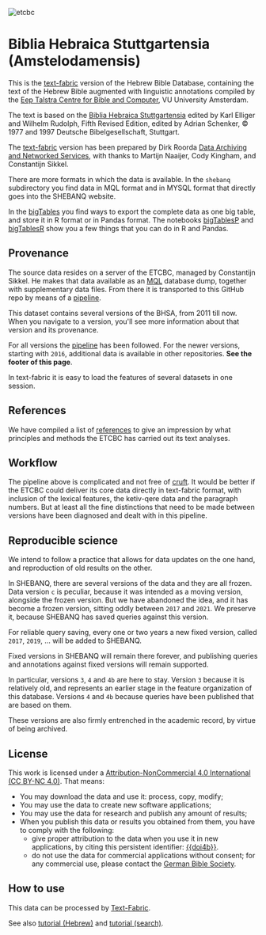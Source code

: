 ![etcbc](images/etcbc.png)

# Biblia Hebraica Stuttgartensia (Amstelodamensis)

This is the
[text-fabric]({{tfd}})
version of the Hebrew Bible Database,
containing the text of the Hebrew Bible augmented with linguistic annotations compiled by the
[Eep Talstra Centre for Bible and Computer]({{institute}}), VU University Amsterdam.

The text is based on the
[Biblia Hebraica Stuttgartensia]({{dbgAcademic}})
edited by Karl Elliger and Wilhelm Rudolph,
Fifth Revised Edition, edited by Adrian Schenker,
© 1977 and 1997 Deutsche Bibelgesellschaft, Stuttgart.

The [text-fabric]({{tfd}}) version has been prepared
by Dirk Roorda [Data Archiving and Networked Services]({{dans}}),
with thanks to
Martijn Naaijer,
Cody Kingham,
and Constantijn Sikkel.

There are more formats in which the data is available.
In the `shebanq` subdirectory you find data in MQL format and in MYSQL format that directly goes into
the SHEBANQ website.

In the
[bigTables]({{repoBase}}/programs/bigTables.ipynb)
you find ways to export the complete data as one big table, and store it in R format or in Pandas format.
The notebooks 
[bigTablesP]({{repoBase}}/programs/bigTablesP.ipynb)
and
[bigTablesR]({{repoBase}}/programs/bigTablesR.ipynb)
show you a few things that you can do in R and Pandas.

## Provenance
The source data resides on a server of the ETCBC, managed by Constantijn Sikkel.
He makes that data available as an [MQL]({{mql}}) database dump,
together with supplementary data files.
From there it is transported to this GitHub repo by means of a [pipeline]({{org}}/pipeline).

This dataset contains several versions of the BHSA, from 2011 till now.
When you navigate to a version, you'll see more information about that version and its provenance.

For all versions the
[pipeline]({{org}}/pipeline)
has been followed.
For the newer versions, starting with `2016`, additional data is available in other repositories.
**See the footer of this page**.

In text-fabric it is easy to load the features of several datasets in one session.

## References
We have compiled a list of [references](references.md) to give an impression by what principles
and methods the ETCBC has carried out its text analyses.

## Workflow
The pipeline above is complicated and not free of
[cruft](https://en.wikipedia.org/wiki/Cruft).
It would be better if the ETCBC could deliver its core data directly in text-fabric format,
with inclusion of the lexical features, the ketiv-qere data and the paragraph numbers.
But at least all the fine distinctions that need to be made between versions have been diagnosed and dealt with
in this pipeline.

## Reproducible science
We intend to follow a practice that allows for data updates on the one hand, and reproduction of old
results on the other.

In SHEBANQ, there are several versions of the data and they are all frozen.
Data version `c` is peculiar, because it was intended as a moving version, alongside the
frozen version. But we have abandoned the idea, and it has become a frozen version,
sitting oddly between `2017` and `2021`.
We preserve it, because SHEBANQ has saved queries against this version.

For reliable query saving, every one or two years a new fixed version,
called `2017`, `2019`, ... will be added to SHEBANQ.

Fixed versions in SHEBANQ will remain there forever, and publishing queries and annotations against fixed
versions will remain supported.

In particular, versions `3`, `4` and `4b` are here to stay.
Version `3` because it is relatively old, and represents an earlier stage in the
feature organization of this database.
Versions `4` and `4b` because queries have been published that are based on them.

These versions are also firmly entrenched in the academic record, by virtue of being archived.

## License

This work is licensed under a
[Attribution-NonCommercial 4.0 International (CC BY-NC 4.0)]({{cc}}).
That means:

* You may download the data and use it: process, copy, modify;
* You may use the data to create new software applications;
* You may use the data for research and publish any amount of results;
* When you publish this data or results you obtained from them, you have to comply with the following:
  * give proper attribution to the data when you use it in new applications,
    by citing this persistent identifier:
    [{{doi4b}}]({{doi4b_url}}).
  * do not use the data for commercial applications without consent;
    for any commercial use, please contact the
    [German Bible Society]({{dbgMail}}).

## How to use

This data can be processed by 
[Text-Fabric]({{tfd}}).

See also 
[tutorial (Hebrew)]({{tut}}/start.ipynb)
and
[tutorial (search)]({{tut}}/search.ipynb).

<!-- JSON-LD markup generated by Google Structured Data Markup Helper. -->
<script type="application/ld+json">
{
  "@context" : "http://schema.org",
  "@type" : "Dataset",
  "name" : "bhsa",
  "description" : "Hebrew Bible + Linguistic annotations in text-fabric format. Fixed and ongoing versions.",
  "license" : "Attribution-NonCommercial 4.0 International (CC BY-NC 4.0)",
  "distribution" : {
    "@type" : "DataDownload",
    "encodingFormat" : "text-fabric",
    "contentUrl" : "https://github.com/ETCBC/bhsa/releases/download/1.4/c.zip"
  },
  "sourceOrganization" : "ETCBC",
  "datePublished" : "2018-10-05"
}
</script>
